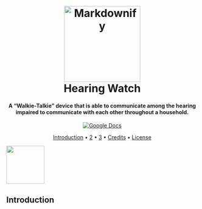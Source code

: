 <h1 align="center">
  <br>
  <a href="https://docs.google.com/document/d/1VPYujc2-mKvf3UGxPz-7_9Ledfa7l2QcfsUDcq5PTEI/edit#heading=h.mbsr366k1k91"><img src="https://statics3.seeedstudio.com/assets/img/common/logo_2018_horizontal.png" alt="Markdownify" width="200"></a>
  <br>
  Hearing Watch
  <br>
</h1>

<h4 align="center">A “Walkie-Talkie” device that is able to communicate among the hearing impaired to communicate with each other throughout a household.</h4>

<p align="center">
  <a href="https://docs.google.com/document/d/1VPYujc2-mKvf3UGxPz-7_9Ledfa7l2QcfsUDcq5PTEI/edit#">
    <img src="https://assets.readthedocs.org/static/projects/badges/unknown-flat.svg"
         alt="Google Docs">
<!-- unknown-flat.  , passing-flat r-->
  </a>
</p>

<p align="center">
  <a href="#introduction">Introduction</a> •
  <a href="#how-to-use">2</a> •
  <a href="#download">3</a> •
  <a href="#credits">Credits</a> •
  <a href="#license">License</a>
</p>

<img align="center" width="100" height="100" src="https://media.digikey.com/Photos/Seeed%20Technology%20Ltd/MFG_102010448.jpg">

## Introduction
